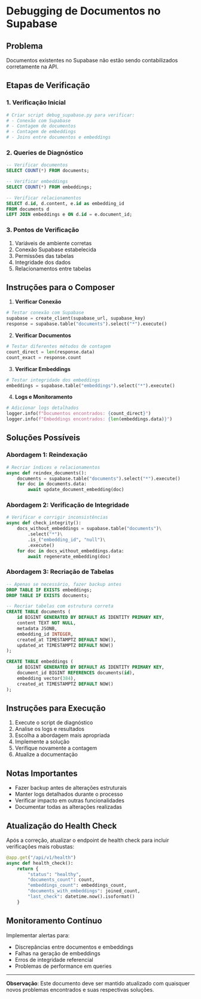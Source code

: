 # Debugging de Documentos no Supabase

## Problema

Documentos existentes no Supabase não estão sendo contabilizados corretamente na API.

## Etapas de Verificação

### 1. Verificação Inicial

```python
# Criar script debug_supabase.py para verificar:
# - Conexão com Supabase
# - Contagem de documentos
# - Contagem de embeddings
# - Joins entre documentos e embeddings
```

### 2. Queries de Diagnóstico

```sql
-- Verificar documentos
SELECT COUNT(*) FROM documents;

-- Verificar embeddings
SELECT COUNT(*) FROM embeddings;

-- Verificar relacionamentos
SELECT d.id, d.content, e.id as embedding_id
FROM documents d
LEFT JOIN embeddings e ON d.id = e.document_id;
```

### 3. Pontos de Verificação

1. Variáveis de ambiente corretas
2. Conexão Supabase estabelecida
3. Permissões das tabelas
4. Integridade dos dados
5. Relacionamentos entre tabelas

## Instruções para o Composer

1. **Verificar Conexão**

```python
# Testar conexão com Supabase
supabase = create_client(supabase_url, supabase_key)
response = supabase.table("documents").select("*").execute()
```

2. **Verificar Documentos**

```python
# Testar diferentes métodos de contagem
count_direct = len(response.data)
count_exact = response.count
```

3. **Verificar Embeddings**

```python
# Testar integridade dos embeddings
embeddings = supabase.table("embeddings").select("*").execute()
```

4. **Logs e Monitoramento**

```python
# Adicionar logs detalhados
logger.info(f"Documentos encontrados: {count_direct}")
logger.info(f"Embeddings encontrados: {len(embeddings.data)}")
```

## Soluções Possíveis

### Abordagem 1: Reindexação

```python
# Recriar índices e relacionamentos
async def reindex_documents():
    documents = supabase.table("documents").select("*").execute()
    for doc in documents.data:
        await update_document_embedding(doc)
```

### Abordagem 2: Verificação de Integridade

```python
# Verificar e corrigir inconsistências
async def check_integrity():
    docs_without_embeddings = supabase.table("documents")\
        .select("*")\
        .is_("embedding_id", "null")\
        .execute()
    for doc in docs_without_embeddings.data:
        await regenerate_embedding(doc)
```

### Abordagem 3: Recriação de Tabelas

```sql
-- Apenas se necessário, fazer backup antes
DROP TABLE IF EXISTS embeddings;
DROP TABLE IF EXISTS documents;

-- Recriar tabelas com estrutura correta
CREATE TABLE documents (
    id BIGINT GENERATED BY DEFAULT AS IDENTITY PRIMARY KEY,
    content TEXT NOT NULL,
    metadata JSONB,
    embedding_id INTEGER,
    created_at TIMESTAMPTZ DEFAULT NOW(),
    updated_at TIMESTAMPTZ DEFAULT NOW()
);

CREATE TABLE embeddings (
    id BIGINT GENERATED BY DEFAULT AS IDENTITY PRIMARY KEY,
    document_id BIGINT REFERENCES documents(id),
    embedding vector(384),
    created_at TIMESTAMPTZ DEFAULT NOW()
);
```

## Instruções para Execução

1. Execute o script de diagnóstico
2. Analise os logs e resultados
3. Escolha a abordagem mais apropriada
4. Implemente a solução
5. Verifique novamente a contagem
6. Atualize a documentação

## Notas Importantes

- Fazer backup antes de alterações estruturais
- Manter logs detalhados durante o processo
- Verificar impacto em outras funcionalidades
- Documentar todas as alterações realizadas

## Atualização do Health Check

Após a correção, atualizar o endpoint de health check para incluir verificações mais robustas:

```python
@app.get("/api/v1/health")
async def health_check():
    return {
        "status": "healthy",
        "documents_count": count,
        "embeddings_count": embeddings_count,
        "documents_with_embeddings": joined_count,
        "last_check": datetime.now().isoformat()
    }
```

## Monitoramento Contínuo

Implementar alertas para:

- Discrepâncias entre documentos e embeddings
- Falhas na geração de embeddings
- Erros de integridade referencial
- Problemas de performance em queries

---

**Observação**: Este documento deve ser mantido atualizado com quaisquer novos problemas encontrados e suas respectivas soluções.
